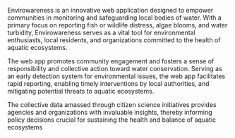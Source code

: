 Envirowareness is an innovative web application designed to empower communities in monitoring and safeguarding local bodies of water. With a primary focus on reporting fish or wildlife distress, algae blooms, and water turbidity, Envirowareness serves as a vital tool for environmental enthusiasts, local residents, and organizations committed to the health of aquatic ecosystems.

The web app promotes community engagement and fosters a sense of responsibility and collective action toward water conservation. Serving as an early detection system for environmental issues, the web app facilitates rapid reporting, enabling timely interventions by local authorities, and mitigating potential threats to aquatic ecosystems.

The collective data amassed through citizen science initiatives provides agencies and organizations with invaluable insights, thereby informing policy decisions crucial for sustaining the health and balance of aquatic ecosystems
